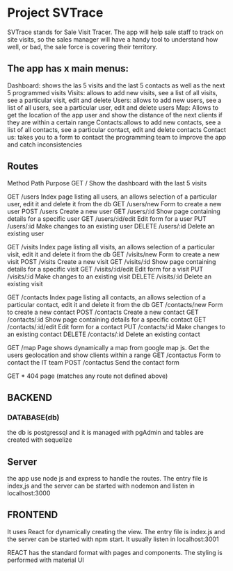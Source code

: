 # Project SVTrace 

SVTrace stands for Sale Visit Tracer. The app will help sale staff to track on site visits, so the sales manager will have a handy tool to understand how well, or bad, the sale force is covering their territory.

## The app has x main menus:

Dashboard: shows the las 5 visits and the last 5 contacts as well as the next 5 programmed visits
Visits: allows to add new visits, see a list of all visits, see a  particular visit, edit and delete
Users: allows to add new users, see a list of all users, see a  particular user, edit and delete users
Map: Allows to get the location of the app user and show the distance of the next clients if  they are within a certain range
Contacts:allows to add new contacts, see a list of all contacts, see a  particular contact, edit and delete contacts
Contact us: takes you to a form to contact the programming team to improve the app and catch inconsistencies



## Routes
Method	 Path	                        Purpose
GET	     /	                Show the dashboard with the last 5 visits

GET	    /users	            Index page listing all users, an allows selection of a particular user, edit it and delete it from the db
GET	    /users/new	        Form to create a new user
POST	/users	            Create a new user
GET	    /users/:id	        Show page containing details for a specific user 
GET	    /users/:id/edit	    Edit form for a user
PUT	    /users/:id        	Make changes to an existing user
DELETE	/users/:id	        Delete an existing user


GET	    /visits	            Index page listing all visits, an allows selection of a particular visit, edit it and delete it from the db
GET	    /visits/new	        Form to create a new visit
POST	/visits	            Create a new visit
GET	    /visits/:id	        Show page containing details for a specific visit 
GET	    /visits/:id/edit	Edit form for a visit
PUT	    /visits/:id        	Make changes to an existing visit
DELETE	/visits/:id	        Delete an existing visit

GET	    /contacts	        Index page listing all contacts, an allows selection of a particular contact, edit it and delete it from the db
GET	    /contacts/new	    Form to create a new contact
POST	/contacts	        Create a new contact
GET	    /contacts/:id	    Show page containing details for a specific contact 
GET	    /contacts/:id/edit	    Edit form for a contact
PUT	    /contacts/:id       Make changes to an existing contact
DELETE	/contacts/:id	    Delete an existing contact

GET	    /map	            Page shows dynamically a map from google map js. Get the users geolocation and show clients within a range
GET	    /contactus	        Form to contact the IT team
POST	/contactus	        Send the contact form

GET	    *	                404 page (matches any route not defined above)

## BACKEND
### DATABASE(db)

the db is postgressql and it is managed with pgAdmin and tables are created with sequelize

## Server
the app use node js and express to handle the routes. The entry file is index,js and the server can be started with nodemon and listen in localhost:3000

## FRONTEND

It uses React for dynamically creating the view. The entry file is index.js and the server can be started with npm start. It usually listen in localhost:3001

REACT has the standard format with pages and components. The styling is performed with material UI




